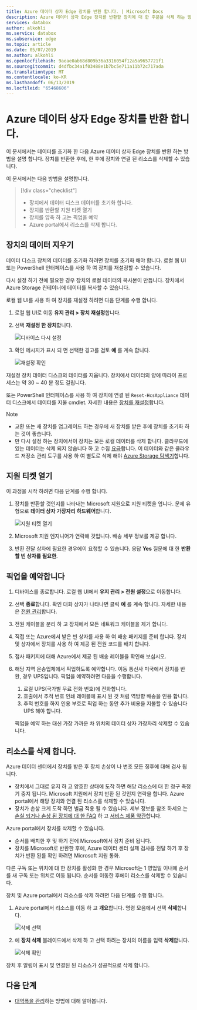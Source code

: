 ```yaml
---
title: Azure 데이터 상자 Edge 장치를 반환 합니다. | Microsoft Docs
description: Azure 데이터 상자 Edge 장치를 반환할 장치에 대 한 주문을 삭제 하는 방법을 설명 합니다.
services: databox
author: alkohli
ms.service: databox
ms.subservice: edge
ms.topic: article
ms.date: 05/07/2019
ms.author: alkohli
ms.openlocfilehash: 9aeae0ab68d809b36a3316054f12a5a9657721f1
ms.sourcegitcommit: d4dfbc34a1f03488e1b7bc5e711a11b72c717ada
ms.translationtype: MT
ms.contentlocale: ko-KR
ms.lasthandoff: 06/13/2019
ms.locfileid: "65468606"
---
```

# <a name="return-your-azure-data-box-edge-device"></a>Azure 데이터 상자 Edge 장치를 반환 합니다.

이 문서에서는 데이터를 초기화 한 다음 Azure 데이터 상자 Edge 장치를 반환 하는 방법을 설명 합니다. 장치를 반환한 후에, 한 후에 장치와 연결 된 리소스를 삭제할 수 있습니다.

이 문서에서는 다음 방법을 설명합니다.

> [!div class="checklist"]
> * 장치에서 데이터 디스크 데이터를 초기화 합니다.
> * 장치를 반환할 지원 티켓 열기
> * 장치를 압축 하 고는 픽업을 예약
> * Azure portal에서 리소스를 삭제 합니다.

## <a name="erase-data-from-the-device"></a>장치의 데이터 지우기

데이터 디스크 장치의 데이터를 초기화 하려면 장치를 초기화 해야 합니다. 로컬 웹 UI 또는 PowerShell 인터페이스를 사용 하 여 장치를 재설정할 수 있습니다.

다시 설정 하기 전에 필요한 경우 장치의 로컬 데이터의 복사본이 만듭니다. 장치에서 Azure Storage 컨테이너에 데이터를 복사할 수 있습니다.

로컬 웹 UI를 사용 하 여 장치를 재설정 하려면 다음 단계를 수행 합니다.

1. 로컬 웹 UI로 이동 **유지 관리 > 장치 재설정**합니다.
2. 선택 **재설정 한 장치**합니다.

    ![디바이스 다시 설정](media/data-box-edge-return-device/device-reset-1.png)

3. 확인 메시지가 표시 되 면 선택한 경고를 검토 **예** 를 계속 합니다.

    ![재설정 확인](media/data-box-edge-return-device/device-reset-2.png)  

재설정 장치 데이터 디스크의 데이터를 지웁니다. 장치에서 데이터의 양에 따라이 프로세스는 약 30 ~ 40 분 정도 걸립니다.

또는 PowerShell 인터페이스를 사용 하 여 장치에 연결 된 `Reset-HcsAppliance` 데이터 디스크에서 데이터를 지울 cmdlet. 자세한 내용은 [장치를 재설정](data-box-edge-connect-powershell-interface.md#reset-your-device)합니다.

> [!NOTE]
> - 교환 또는 새 장치를 업그레이드 하는 경우에 새 장치를 받은 후에 장치를 초기화 하는 것이 좋습니다.
> - 만 다시 설정 하는 장치에서이 장치는 모든 로컬 데이터를 삭제 합니다. 클라우드에 있는 데이터는 삭제 되지 않습니다 하 고 수집 [요금](https://azure.microsoft.com/pricing/details/storage/)합니다. 이 데이터와 같은 클라우드 저장소 관리 도구를 사용 하 여 별도로 삭제 해야 [Azure Storage 탐색기](https://azure.microsoft.com/features/storage-explorer/)합니다.

## <a name="open-a-support-ticket"></a>지원 티켓 열기

이 과정을 시작 하려면 다음 단계를 수행 합니다.

1. 장치를 반환할 것인지를 나타내는 Microsoft 지원으로 지원 티켓을 엽니다. 문제 유형으로 **데이터 상자 가장자리 하드웨어**합니다.

    ![지원 티켓 열기](media/data-box-edge-return-device/open-support-ticket-1.png)  

2. Microsoft 지원 엔지니어가 연락해 것입니다. 배송 세부 정보를 제공 합니다.
3. 반환 전달 상자에 필요한 경우에이 요청할 수 있습니다. 응답 **Yes** 질문에 대 한 **반환할 빈 상자를 필요한**.


## <a name="schedule-a-pickup"></a>픽업을 예약합니다

1. 디바이스를 종료합니다. 로컬 웹 UI에서 **유지 관리 > 전원 설정**으로 이동합니다.
2. 선택 **종료**합니다. 확인 대화 상자가 나타나면 클릭 **예** 를 계속 합니다. 자세한 내용은 [전원 관리](data-box-gateway-manage-access-power-connectivity-mode.md#manage-power)합니다.
3. 전원 케이블을 분리 하 고 장치에서 모든 네트워크 케이블을 제거 합니다.
4. 직접 또는 Azure에서 받은 빈 상자를 사용 하 여 배송 패키지를 준비 합니다. 장치 및 상자에서 장치를 사용 하 여 제공 된 전원 코드를 배치 합니다.
5. 접사 패키지에 대해 Azure에서 제공 된 배송 레이블을 확인해 보십시오.
6. 해당 지역 운송업체에서 픽업하도록 예약합니다. 이동 통신사 미국에서 장치를 반환, 경우 UPS입니다. 픽업을 예약하려면 다음을 수행합니다.

    1. 로컬 UPS(국가별 무료 전화 번호)에 전화합니다.
    2. 호출에서 추적 번호 인쇄 레이블에 표시 된 것 처럼 역방향 배송을 인용 합니다.
    3. 추적 번호를 하지 인용 부호로 픽업 하는 동안 추가 비용을 지불할 수 있습니다 UPS 해야 합니다.

    픽업을 예약 하는 대신 가장 가까운 차 위치의 데이터 상자 가장자리 삭제할 수 있습니다.

## <a name="delete-the-resource"></a>리소스를 삭제 합니다.

Azure 데이터 센터에서 장치를 받은 후 장치 손상이 나 변조 모든 징후에 대해 검사 됩니다.

- 장치에서 그대로 유지 하 고 양호한 상태에 도착 하면 해당 리소스에 대 한 청구 측정기 중지 됩니다. Microsoft 지원에서 장치 반환 된 것인지 연락을 합니다. Azure portal에서 해당 장치와 연결 된 리소스를 삭제할 수 있습니다.
- 장치가 손상 크게 도착 하면 벌금 적용 될 수 있습니다. 세부 정보를 참조 하세요.는 [손실 되거나 손상 된 장치에 대 한 FAQ](https://azure.microsoft.com/pricing/details/databox/edge/) 하 고 [서비스 제품 약관](https://www.microsoft.com/licensing/product-licensing/products)합니다.  


Azure portal에서 장치를 삭제할 수 있습니다.
-   순서를 배치한 후 및 하기 전에 Microsoft에서 장치 준비 됩니다.
-   장치를 Microsoft로 반환한 후에, Azure 데이터 센터 실제 검사를 전달 하기 후 장치가 반환 된를 확인 하려면 Microsoft 지원 통화.

다른 구독 또는 위치에 대 한 장치를 활성화 한 경우 Microsoft는 1 영업일 이내에 순서를 새 구독 또는 위치로 이동 됩니다. 순서를 이동한 후에이 리소스를 삭제할 수 있습니다.


장치 및 Azure portal에서 리소스를 삭제 하려면 다음 단계를 수행 합니다.

1. Azure portal에서 리소스를 이동 하 고 **개요**합니다. 명령 모음에서 선택 **삭제**합니다.

    ![삭제 선택](media/data-box-edge-return-device/delete-resource-1.png)

2. 에 **장치 삭제** 블레이드에서 삭제 하 고 선택 하려는 장치의 이름을 입력 **삭제**합니다.

    ![삭제 확인](media/data-box-edge-return-device/delete-resource-2.png)

장치 후 알림이 표시 및 연결된 된 리소스가 성공적으로 삭제 합니다.

## <a name="next-steps"></a>다음 단계

- [대역폭을 관리](data-box-edge-manage-bandwidth-schedules.md)하는 방법에 대해 알아봅니다.

